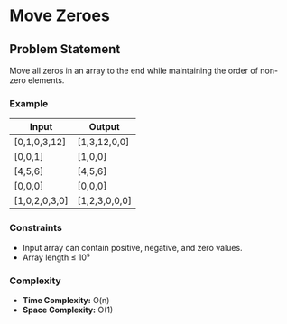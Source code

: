 # Move Zeroes

## Problem Statement

Move all zeros in an array to the end while maintaining the order of non-zero elements.

### Example

| Input         | Output        |
| ------------- | ------------- |
| [0,1,0,3,12]  | [1,3,12,0,0]  |
| [0,0,1]       | [1,0,0]       |
| [4,5,6]       | [4,5,6]       |
| [0,0,0]       | [0,0,0]       |
| [1,0,2,0,3,0] | [1,2,3,0,0,0] |

### Constraints

- Input array can contain positive, negative, and zero values.
- Array length ≤ 10⁵

### Complexity

- **Time Complexity:** O(n)
- **Space Complexity:** O(1)
